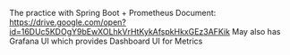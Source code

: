 The practice with Spring Boot + Prometheus
Document: https://drive.google.com/open?id=16DUc5KDOgY9bEwXOLhkVrHtKykAfspkHkxGEz3AFKik
May also has Grafana UI which provides Dashboard UI for Metrics


